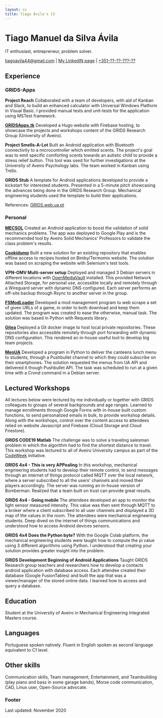 ```yaml
---
layout: cv
title: Tiago Ávila's CV
---
```

# Tiago Manuel da Silva Ávila
IT enthusiast, entrepreneur, problem solver.

<div id="webaddress">
<a href="mailto:tiagoavila44@gmail.com">tiagoavila44@gmail.com</a>
| <a href="https://www.linkedin.com/in/tiagoavila44/">My LinkedIN page</a>
| <a href="tel:+351?????????">+351-??-??-???-??</a>
</div>



## Experience

### GRIDS-Apps

**Project Reach**
Collaborated with a team of developers, with aid of Kanban and Slack,
to build an enhanced calculator with Universal Windows Platform in Visual Basic.
I provided manual tests and unit-tests for the application using MSTest framework.

**[GRIDSApps.tk](https://gridsapps.tk/)**
Developed a Hugo website with Firebase hosting, to showcase the projects and workshops content of the GRIDS Research Group (University of Aveiro).

**Project Smells-A-Lot**
Built an Android application with Bluetooth connectivity to a microcontroller which emitted scents.
The project's goal was to emit specific comforting scents towards an autistic child to provide a stress relief button.
This tool was used for further investigations at the University of Aveiro Psychology labs.
The team worked in Kanban using Trello.

**GRIDS Stub**
A template for Android applications developed to provide a kickstart for interested students.
Presented in a 5-minute pitch showcasing the advances being done in the GRIDS Research Group.
Mechanical engineering students used the template to build their applications.

References: [GRIDS.web.ua.pt](http://grids.web.ua.pt/index.php/projects/grids_apps/)

### Personal

**[MECSOL](https://play.google.com/store/apps/details?id=tk.rlta.mecsol)**
Created an Android application to boost the validation of solid mechanics problems.
The app was deployed to Google Play and is the recommended tool by Aveiro Solid Mechanics' Professors to validate the class problem's results.

**[Cookidump](https://github.com/auino/cookidump)**
Built a new solution for an existing repository that enables offline access to recipes hosted on Bimby/Termomix website.
The solution was based on scraping the website with Selenium's test tools.

**VPN-OMV Multi-server setup**
Deployed and managed 3 Debian servers in different locations with [OpenMediaVault](https://www.openmediavault.org/) installed.
This provided Network Attached Storage, for personal use, accessible locally and remotely through a Wireguard server with dynamic DNS configured.
Each server performs an off-site backup through Rsync to another server in the group.

**[FSModLoader](https://github.com/Tisila/farming-simulator-mod-loader)**
Developed a mod management program to web scrape a set of given URLs of a game,
in order to both download and keep them updated.
The program was created to ease the otherwise, manual task.
The solution was based in Python with Requests library.

**[Gitea](https://gitea.io/en-us/)**
Deployed a Git docker image to host local private repositories. These repositories also accessible remotely through port forwarding with dynamic DNS configuration.
This rendered an in-house useful tool to develop big team projects.

**[MenUA](https://github.com/Tisila/menua)**
Developed a program in Python to deliver the canteens lunch menu to students,
through a Pushbullet channel to which they could subscribe on their smartphones.
The solution requested the menus from UA API and delivered it though Pushbullet API.
The task was scheduled to run at a given time with a Crond command in a Debian server.


## Lectured Workshops

All lectures below were lectured by me individually or together with GRIDS colleagues to groups of several backgrounds and age ranges.
Learned to manage enrollments through Google Forms with in-house built custom functions,
to send personalized emails in bulk, to provide workshop details.
Along with the workshops, control over the content access to attendees relied on website Javascript and Firebase (Cloud Storage and Cloud Firestore).


**GRIDS CODE19 Matlab**
The challenge was to solve a traveling salesman problem in which the algorithm
had to find the shortest distance to travel. This workshop was lectured to all of
Aveiro University campus as part of the [CodeWeek](https://codeweek.eu/) initiative.


**GRIDS 4x4 - This is very APPealing**
In this workshop, mechanical engineering students had to develop their remote control, to send messages through
an internet of things protocol called MQTT over
the local network, where a server subscribed to all the users' channels and
moved their players accordingly. The server was running an in-house version of Bomberman.
Realized that a team built on trust can provide great results. 
<!-- is this ok? -->


**GRIDS 4x4 - Going mobile**
The attendees developed an app to monitor the light sensor measured intensity.
This value was then sent through MQTT to a broker where a client subscribed to all
user channels and displayed a 3D map of the values in the room.
The attendees were mechanical engineering students.
Deep dived on the internet of things communications and understood how to access Android devices sensors.


**GRIDS 4x4 Does the Python byte?**
With the Google Colab platform, the mechanical engineering students were taught how to compute 
the pi value using 3 different algorithms using Python.
I understood that creating your solution provides greater insight into the problem.


**GRIDS Development Beginning of Android Applications**
Taught GRIDS Research group teachers and researchers how to develop a contacts android application with database access.
Each attendee created their database (Google FusionTables) and built the app that was a viewer/manager of the stored online data. 
I learned how to access and query a database.


## Education

Student at the University of Aveiro in Mechanical Engineering Integrated Masters course.



## Languages

Portuguese spoken natively.
Fluent in English spoken as second language equivalent to C1 level.



## Other skills
Communication skills, Team management, Entertainment, and Teambuilding
(play piano and bass in some garage bands),
Morse code communication, CAD, Linux user, Open-Source advocate.



### Footer
Last updated: November 2020
